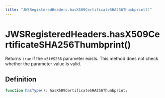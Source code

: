 ```yaml
---
title: "JWSRegisteredHeaders.hasX509CertificateSHA256Thumbprint()"
---
```


# JWSRegisteredHeaders.hasX509CertificateSHA256Thumbprint()

Returns `true` if the `x5t#S256` parameter exists. This method does not check whether the parameter value is valid.

## Definition

```ts
function hasType(): hasX509CertificateSHA256Thumbprint;
```
